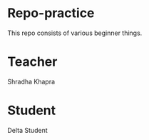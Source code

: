 # Repo-practice
This repo consists of various beginner things.

# Teacher
Shradha Khapra

# Student
Delta Student

